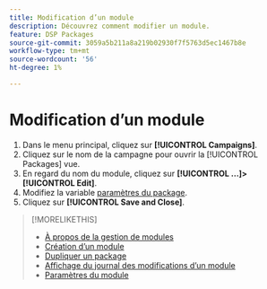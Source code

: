 ```yaml
---
title: Modification d’un module
description: Découvrez comment modifier un module.
feature: DSP Packages
source-git-commit: 3059a5b211a8a219b02930f7f5763d5ec1467b8e
workflow-type: tm+mt
source-wordcount: '56'
ht-degree: 1%

---
```


# Modification d’un module

1. Dans le menu principal, cliquez sur **[!UICONTROL Campaigns]**.
1. Cliquez sur le nom de la campagne pour ouvrir la [!UICONTROL Packages] vue.
1. En regard du nom du module, cliquez sur  **[!UICONTROL ...]>[!UICONTROL Edit]**.
1. Modifiez la variable [paramètres du package](package-settings.md).
1. Cliquez sur **[!UICONTROL Save and Close]**.

>[!MORELIKETHIS]
>
>* [À propos de la gestion de modules](package-about.md)
>* [Création d’un module](package-create.md)
>* [Dupliquer un package](package-duplicate.md)
>* [Affichage du journal des modifications d’un module](package-change-log.md)
>* [Paramètres du module](package-settings.md)

